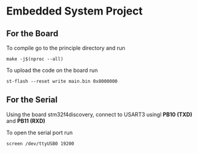 # Embedded System Project

## For the Board
To compile go to the principle directory and run
```angular2html
make -j$(nproc --all)
```


To upload the code on the board run
```angular2html
st-flash --reset write main.bin 0x8000000
```

## For the Serial
Using the board stm32f4discovery, connect to USART3 usingl **PB10 (TXD)** and **PB11 (RXD)**

To open the serial port run
```angular2html
screen /dev/ttyUSB0 19200
```